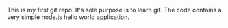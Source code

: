 This is my first git repo. It's sole purpose is to learn git. The code contains a very simple node.js hello world application.
